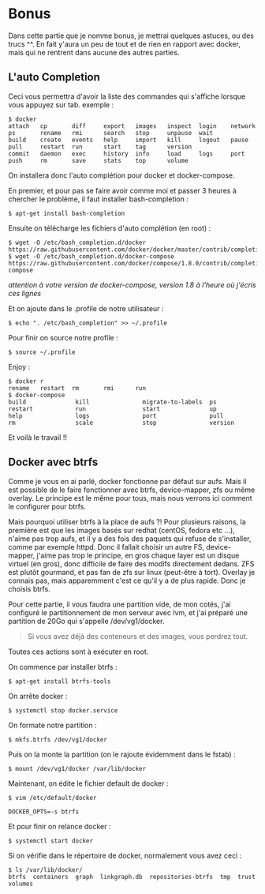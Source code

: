 # Bonus
Dans cette partie que je nomme bonus, je mettrai quelques astuces, ou des trucs \^\^. En fait y'aura un peu de tout et de rien en rapport avec docker, mais qui ne rentrent dans aucune des autres parties.

## L'auto Completion
Ceci vous permettra d'avoir la liste des commandes qui s'affiche lorsque vous appuyez sur tab.
exemple :
```shell
$ docker
attach   cp       diff     export   images   inspect  login    network  ps       rename   rmi      search   stop     unpause  wait
build    create   events   help     import   kill     logout   pause    pull     restart  run      start    tag      version
commit   daemon   exec     history  info     load     logs     port     push     rm       save     stats    top      volume
```

On installera donc l'auto complétion pour docker et docker-compose.

En premier, et pour pas se faire avoir comme moi et passer 3 heures à chercher le problème, il faut installer bash-completion :
```shell
$ apt-get install bash-completion
```

Ensuite on télécharge les fichiers d'auto complétion (en root) :
```shell
$ wget -O /etc/bash_completion.d/docker https://raw.githubusercontent.com/docker/docker/master/contrib/completion/bash/docker
$ wget -O /etc/bash_completion.d/docker-compose https://raw.githubusercontent.com/docker/compose/1.8.0/contrib/completion/bash/docker-compose
```
*attention à votre version de docker-compose, version 1.8 à l'heure où j'écris ces lignes*

Et on ajoute dans le .profile de notre utilisateur :
```shell
$ echo ". /etc/bash_completion" >> ~/.profile
```
Pour finir on source notre profile :
```shell
$ source ~/.profile
```

Enjoy :
```shell
$ docker r
rename   restart  rm       rmi      run
$ docker-compose
build              kill               migrate-to-labels  ps                 restart            run                start              up
help               logs               port               pull               rm                 scale              stop               version
```

Et voilà le travail !!

## Docker avec btrfs
Comme je vous en ai parlé, docker fonctionne par défaut sur aufs. Mais il est possible de le faire fonctionner avec btrfs, device-mapper, zfs ou même overlay. Le principe est le même pour tous, mais nous verrons ici comment le configurer pour btrfs.

Mais pourquoi utiliser btrfs à la place de aufs ?!
Pour plusieurs raisons, la première est que les images basés sur redhat (centOS, fedora etc ...), n'aime pas trop aufs, et il y a des fois des paquets qui refuse de s'installer, comme par exemple httpd.
Donc il fallait choisir un autre FS, device-mapper, j'aime pas trop le principe, en gros chaque layer est un disque virtuel (en gros), donc difficile de faire des modifs directement dedans.
ZFS est plutôt gourmand, et pas fan de zfs sur linux (peut-être à tort).
Overlay je connais pas, mais apparemment c'est ce qu'il y a de plus rapide.
Donc je choisis btrfs.

Pour cette partie, il vous faudra une partition vide, de mon cotés, j'ai configuré le partitionnement de mon serveur avec lvm, et j'ai préparé une partition de 20Go qui s'appelle /dev/vg1/docker.

> Si vous avez déjà des conteneurs et des images, vous perdrez tout.

Toutes ces actions sont à exécuter en root.

On commence par installer btrfs :
```shell
$ apt-get install btrfs-tools
```

On arrête docker :
```shell
$ systemctl stop docker.service
```

On formate notre partition :
```shell
$ mkfs.btrfs /dev/vg1/docker
```

Puis on la monte la partition (on le rajoute évidemment dans le fstab) :
```shell
$ mount /dev/vg1/docker /var/lib/docker
```

Maintenant, on édite le fichier default de docker :
```shell
$ vim /etc/default/docker

DOCKER_OPTS=-s btrfs
```

Et pour finir on relance docker :
```shell
$ systemctl start docker
```

Si on vérifie dans le répertoire de docker, normalement vous avez ceci :
```shell
$ ls /var/lib/docker/
btrfs  containers  graph  linkgraph.db  repositories-btrfs  tmp  trust  volumes
```
